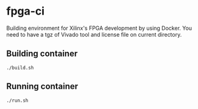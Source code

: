 fpga-ci
===================

Building environment for Xilinx's FPGA development by using Docker.
You need to have a tgz of Vivado tool and license file on current directory.

## Building container

    ./build.sh

## Running container

    ./run.sh



